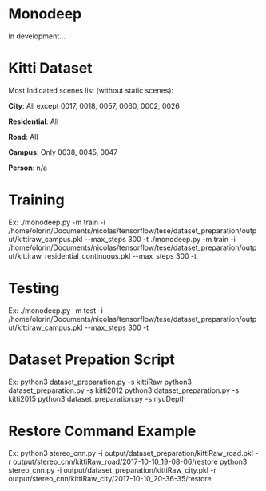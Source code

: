 # Monodeep
In development...

# Kitti Dataset
Most Indicated scenes list (without static scenes):

**City**: All except 0017, 0018, 0057, 0060, 0002, 0026

**Residential**: All

**Road**: All

**Campus**: Only 0038, 0045, 0047

**Person**: n/a

# Training
Ex: ./monodeep.py -m train -i /home/olorin/Documents/nicolas/tensorflow/tese/dataset_preparation/output/kittiraw_campus.pkl --max_steps 300 -t
    ./monodeep.py -m train -i /home/olorin/Documents/nicolas/tensorflow/tese/dataset_preparation/output/kittiraw_residential_continuous.pkl --max_steps 300 -t

# Testing
Ex: ./monodeep.py -m test -i /home/olorin/Documents/nicolas/tensorflow/tese/dataset_preparation/output/kittiraw_campus.pkl --max_steps 300 -t

# Dataset Prepation Script

Ex: python3 dataset_preparation.py -s kittiRaw
    python3 dataset_preparation.py -s kitti2012
    python3 dataset_preparation.py -s kitti2015
    python3 dataset_preparation.py -s nyuDepth

# Restore Command Example
Ex: python3 stereo_cnn.py -i output/dataset_preparation/kittiRaw_road.pkl -r output/stereo_cnn/kittiRaw_road/2017-10-10_19-08-06/restore
    python3 stereo_cnn.py -i output/dataset_preparation/kittiRaw_city.pkl -r output/stereo_cnn/kittiRaw_city/2017-10-10_20-36-35/restore
